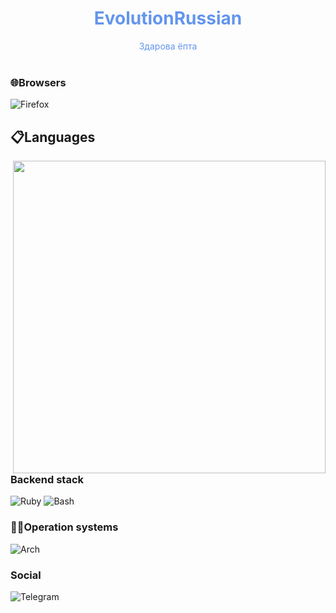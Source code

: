 <h1 align="center" style="color:#6495ED">EvolutionRussian </h1>
<p align="center" style="color:#6495ED">
Здарова ёпта <br /><br />
</p>

### 🌐Browsers
![Firefox](https://img.shields.io/badge/Firefox-FF7139?style=for-the-badge&logo=Firefox-Browser&logoColor=white) 

## 📋Languages

<img align="right" src="https://img10.reactor.cc/pics/post/NotMuwa12-Marcille-Dungeon-Meshi-Anime-8352103.gif&f=1&nofb=1" width="500">

### Backend stack 
![Ruby](https://img.shields.io/badge/Ruby-%23CC342D?style=for-the-badge&logo=ruby&logoColor=white)
![Bash](https://img.shields.io/badge/Bash-%23121011.svg?style=for-the-badge&logo=gnu-bash&logoColor=white)

### 🧑‍💻Operation systems
![Arch](https://img.shields.io/badge/Arch%20Linux-1793D1?logo=arch-linux&logoColor=fff&style=for-the-badge)
  
  ### Social
 ![Telegram](https://img.shields.io/badge/Telegram-2CA5E0?style=for-the-badge&logo=telegram&logoColor=white)
